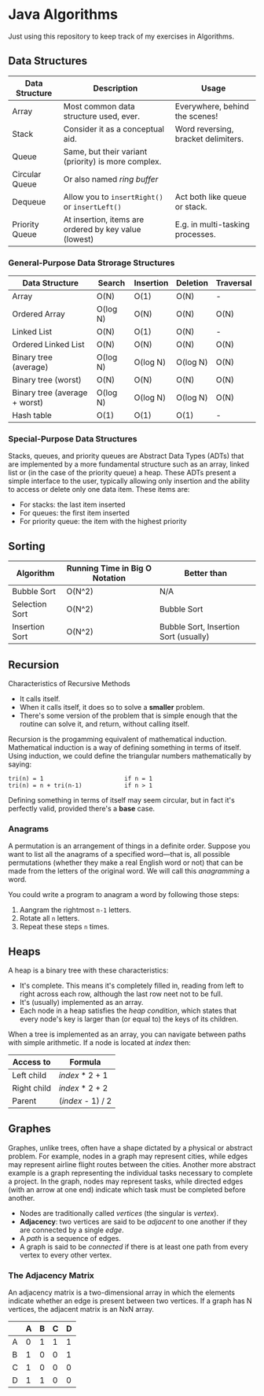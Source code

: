 Java Algorithms
===============

Just using this repository to keep track of my exercises in Algorithms.


Data Structures
---------------

| Data Structure | Description                                           | Usage                               |
|----------------|-------------------------------------------------------|-------------------------------------|
| Array          | Most common data structure used, ever.                | Everywhere, behind the scenes!      |
| Stack          | Consider it as a conceptual aid.                      | Word reversing, bracket delimiters. |
| Queue          | Same, but their variant (priority) is more complex.   |                                     |
| Circular Queue | Or also named *ring buffer*                           |                                     |
| Dequeue        | Allow you to `insertRight()` or `insertLeft()`        | Act both like queue or stack.       |
| Priority Queue | At insertion, items are ordered by key value (lowest) | E.g. in multi-tasking processes.    |

### General-Purpose Data Strorage Structures

| Data Structure                | Search   | Insertion | Deletion | Traversal |
|-------------------------------|----------|-----------|----------|-----------|
| Array                         | O(N)     | O(1)      | O(N)     | -         |
| Ordered Array                 | O(log N) | O(N)      | O(N)     | O(N)      |
| Linked List                   | O(N)     | O(1)      | O(N)     | -         |
| Ordered Linked List           | O(N)     | O(N)      | O(N)     | O(N)      |
| Binary tree (average)         | O(log N) | O(log N)  | O(log N) | O(N)      |
| Binary tree (worst)           | O(N)     | O(N)      | O(N)     | O(N)      |
| Binary tree (average + worst) | O(log N) | O(log N)  | O(log N) | O(N)      |
| Hash table                    | O(1)     | O(1)      | O(1)     | -         |

### Special-Purpose Data Structures

Stacks, queues, and priority queues are Abstract Data Types (ADTs) that are
implemented by a more fundamental structure such as an array, linked list or (in
the case of the priority queue) a heap. These ADTs present a simple interface to
the user, typically allowing only insertion and the ability to access or delete
only one data item. These items are:

* For stacks: the last item inserted
* For queues: the first item inserted
* For priority queue: the item with the highest priority


Sorting
-------

| Algorithm      | Running Time in Big O Notation | Better than                           |
|----------------|--------------------------------|---------------------------------------|
| Bubble Sort    | O(N^2)                         | N/A                                   |
| Selection Sort | O(N^2)                         | Bubble Sort                           |
| Insertion Sort | O(N^2)                         | Bubble Sort, Insertion Sort (usually) |


Recursion
---------

Characteristics of Recursive Methods

* It calls itself.
* When it calls itself, it does so to solve a **smaller** problem.
* There's some version of the problem that is simple enough that the routine can
  solve it, and return, without calling itself.

Recursion is the progamming equivalent of mathematical induction. Mathematical
induction is a way of defining something in terms of itself. Using induction, we
could define the triangular numbers mathematically by saying:

    tri(n) = 1                       if n = 1
    tri(n) = n + tri(n-1)            if n > 1

Defining something in terms of itself may seem circular, but in fact it's
perfectly valid, provided there's a **base** case.

### Anagrams

A permutation is an arrangement of things in a definite order. Suppose you want
to list all the anagrams of a specified word—that is, all possible permutations
(whether they make a real English word or not) that can be made from the letters
of the original word. We will call this *anagramming* a word.

You could write a program to anagram a word by following those steps:

1.  Aangram the rightmost `n-1` letters.
2.  Rotate all `n` letters.
3.  Repeat these steps `n` times.


Heaps
-----

A heap is a binary tree with these characteristics:

*   It's complete. This means it's completely filled in, reading from left to
    right across each row, although the last row neet not to be full.
*   It's (usually) implemented as an array.
*   Each node in a heap satisfies the *heap condition*, which states that
    every node's key is larger than (or equal to) the keys of its children.

When a tree is implemented as an array, you can navigate between paths with
simple arithmetic. If a node is located at *index* then:

| Access to   | Formula           |
|-------------|-------------------|
| Left child  | *index* * 2 + 1   |
| Right child | *index* * 2 + 2   |
| Parent      | (*index* - 1) / 2 |


Graphes
-------

Graphes, unlike trees, often have a shape dictated by a physical or abstract
problem. For example, nodes in a graph may represent cities, while edges may
represent airline flight routes between the cities. Another more abstract
example is a graph representing the individual tasks necessary to complete a
project. In the graph, nodes may represent tasks, while directed edges (with
an arrow at one end) indicate which task must be completed before another.

*   Nodes are traditionally called *vertices* (the singular is *vertex*).
*   **Adjacency**: two vertices are said to be *adjacent* to one another if
    they are connected by a single *edge*.
*   A *path* is a sequence of edges.
*   A graph is said to be *connected* if there is at least one path from
    every vertex to every other vertex.


### The Adjacency Matrix

An adjacency matrix is a two-dimensional array in which the elements indicate
whether an edge is present between two vertices. If a graph has N vertices,
the adjacent matrix is an NxN array.

|   | A | B | C | D |
|---|---|---|---|---|
| A | 0 | 1 | 1 | 1 |
| B | 1 | 0 | 0 | 1 |
| C | 1 | 0 | 0 | 0 |
| D | 1 | 1 | 0 | 0 |

